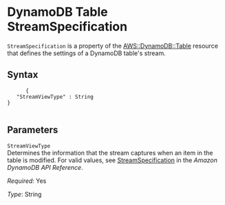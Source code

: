 DynamoDB Table StreamSpecification
==================================

`StreamSpecification` is a property of the [AWS::DynamoDB::Table](aws-resource-dynamodb-table.html "AWS::DynamoDB::Table") resource that defines the settings of a DynamoDB table's stream.

Syntax
------

``` {.programlisting}
      {
   "StreamViewType" : String
}
    
```

Parameters
----------

 `StreamViewType`   
Determines the information that the stream captures when an item in the table is modified. For valid values, see [StreamSpecification](http://docs.aws.amazon.com/amazondynamodb/latest/APIReference/API_StreamSpecification.html) in the *Amazon DynamoDB API Reference*.

*Required*: Yes

*Type*: String


